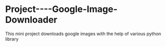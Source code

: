 # Project----Google-Image-Downloader
This mini project downloads google images with the help of various python library
